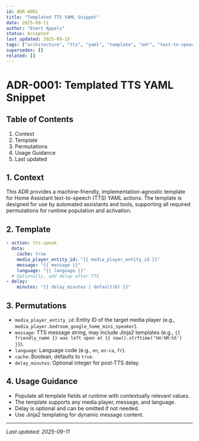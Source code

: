 ```yaml
---
id: ADR-0001
title: "Templated TTS YAML Snippet"
date: 2025-09-11
author: "Evert Appels"
status: Accepted
last_updated: 2025-09-15
tags: ["architecture", "tts", "yaml", "template", "adr", "text-to-speech", "media_player", "automation", "jinja"]
supersedes: []
related: []
---
```


# ADR-0001: Templated TTS YAML Snippet

## Table of Contents
1. Context
2. Template
3. Permutations
4. Usage Guidance
5. Last updated

## 1. Context
This ADR provides a machine-friendly, implementation-agnostic template for Home Assistant text-to-speech (TTS) YAML actions. The template is designed for use by automated assistants and tools, supporting all required permutations for runtime population and activation.

## 2. Template
```yaml
- action: tts.speak
  data:
    cache: true
    media_player_entity_id: "{{ media_player_entity_id }}"
    message: "{{ message }}"
    language: "{{ language }}"
  # Optionally, add delay after TTS
- delay:
    minutes: "{{ delay_minutes | default(0) }}"
```

## 3. Permutations
- `media_player_entity_id`: Entity ID of the target media player (e.g., `media_player.bedroom_google_home_mini_speaker`).
- `message`: TTS message string, may include Jinja2 templates (e.g., `{{ friendly_name }} was left open at {{ now().strftime('%H:%M:%S') }}`).
- `language`: Language code (e.g., `en`, `en-ca`, `fr`).
- `cache`: Boolean, defaults to `true`.
- `delay_minutes`: Optional integer for post-TTS delay.

## 4. Usage Guidance
- Populate all template fields at runtime with contextually relevant values.
- The template supports any media player, message, and language.
- Delay is optional and can be omitted if not needed.
- Use Jinja2 templating for dynamic message content.

---
_Last updated: 2025-09-11_

<!-- TOKEN_BLOCK
title: ADR-0001
purpose: tts-template
--> 